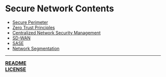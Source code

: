 # Secure Network Contents
- [Secure Perimeter](https://notes.ryancranie.com/Notes/Secure%20Network/Secure%20Perimeter)
- [Zero Trust Principles](https://notes.ryancranie.com/Notes/Secure%20Network/Zero%20Trust%20Principles)
- [Centralized Network Security Management](https://notes.ryancranie.com/Notes/Secure%20Network/Centralized%20Network%20Security%20Management)
- [SD-WAN](https://notes.ryancranie.com/Notes/Secure%20Network/SD-WAN)
- [SASE](https://notes.ryancranie.com/Notes/Secure%20Network/SASE)
- [Network Segmentation](https://notes.ryancranie.com/Notes/Secure%20Network/Network%20Segmentation)

---
<font size=3><b>[README](https://github.com/ryancranie/cybersecurity-osint/blob/main/README.md)<br>
[LICENSE](https://github.com/ryancranie/cybersecurity-osint/blob/main/LICENSE)</b></font>
